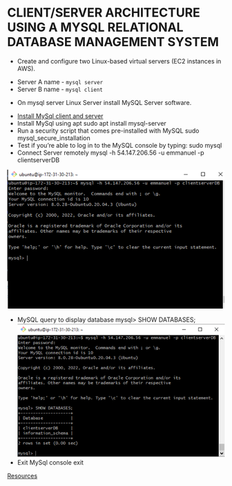 # CLIENT/SERVER ARCHITECTURE USING A MYSQL RELATIONAL DATABASE MANAGEMENT SYSTEM

* Create and configure two Linux-based virtual servers (EC2 instances in AWS).
- Server A name - `mysql server`
- Server B name - `mysql client`
* On mysql server Linux Server install MySQL Server software.
- [Install MySql client and server](https://phoenixnap.com/kb/install-mysql-ubuntu-20-04)
- Install MySql using apt
sudo apt install mysql-server
- Run a security script that comes pre-installed with MySQL
sudo mysql_secure_installation
- Test if you’re able to log in to the MySQL console by typing:
sudo mysql
- Connect Server remotely
mysql -h 54.147.206.56 -u emmanuel -p clientserverDB

![](images/project5/connet-server.png)

- MySQL query to display database
mysql> SHOW DATABASES;
![](images/project5/mysql-query.png)
- Exit MySql console
exit

[Resources](https://www.digitalocean.com/community/questions/error-2002-hy000-can-t-connect-to-local-mysql-server-through-socket-var-run-mysqld-mysqld-sock-2)